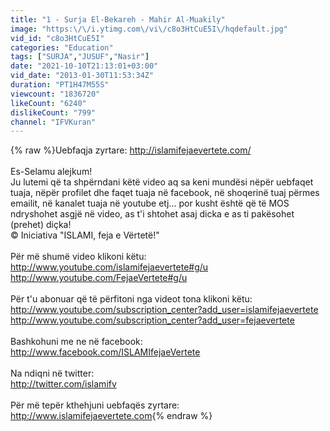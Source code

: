 ```yaml
---
title: "1 - Surja El-Bekareh - Mahir Al-Muakily"
image: "https:\/\/i.ytimg.com\/vi\/c8o3HtCuE5I\/hqdefault.jpg"
vid_id: "c8o3HtCuE5I"
categories: "Education"
tags: ["SURJA","JUSUF","Nasir"]
date: "2021-10-10T21:13:01+03:00"
vid_date: "2013-01-30T11:53:34Z"
duration: "PT1H47M55S"
viewcount: "1836720"
likeCount: "6240"
dislikeCount: "799"
channel: "IFVKuran"
---
```

{% raw %}Uebfaqja zyrtare: <a rel="nofollow" target="blank" href="http://islamifejaevertete.com/">http://islamifejaevertete.com/</a><br /><br />Es-Selamu alejkum!<br />Ju lutemi që ta shpërndani këtë video aq sa keni mundësi nëpër uebfaqet tuaja, nëpër profilet dhe faqet tuaja në facebook, në shoqerinë tuaj përmes emailit, në kanalet tuaja në youtube etj... por kusht është që të MOS ndryshohet asgjë në video, as t'i shtohet asaj dicka e as ti pakësohet (prehet) diçka! <br />© Iniciativa &quot;ISLAMI, feja e Vërtetë!&quot;<br /> <br />Për më shumë video klikoni këtu:<br /><a rel="nofollow" target="blank" href="http://www.youtube.com/islamifejaevertete#g/u">http://www.youtube.com/islamifejaevertete#g/u</a><br /><a rel="nofollow" target="blank" href="http://www.youtube.com/FejaeVertete#g/u">http://www.youtube.com/FejaeVertete#g/u</a><br /><br />Për t'u abonuar që të përfitoni nga videot tona klikoni këtu:<br /><a rel="nofollow" target="blank" href="http://www.youtube.com/subscription_center?add_user=islamifejaevertete">http://www.youtube.com/subscription_center?add_user=islamifejaevertete</a><br /><a rel="nofollow" target="blank" href="http://www.youtube.com/subscription_center?add_user=fejaevertete">http://www.youtube.com/subscription_center?add_user=fejaevertete</a><br /><br />Bashkohuni me ne në facebook:<br /><a rel="nofollow" target="blank" href="http://www.facebook.com/ISLAMIfejaeVertete">http://www.facebook.com/ISLAMIfejaeVertete</a><br /><br />Na ndiqni në twitter:<br /><a rel="nofollow" target="blank" href="http://twitter.com/islamifv">http://twitter.com/islamifv</a><br /><br />Për më tepër kthehjuni uebfaqës zyrtare:<br /><a rel="nofollow" target="blank" href="http://www.islamifejaevertete.com">http://www.islamifejaevertete.com</a>{% endraw %}
